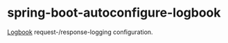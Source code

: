 # spring-boot-autoconfigure-logbook
[Logbook] request-/response-logging configuration.

[Logbook]:		https://github.com/zalando/logbook